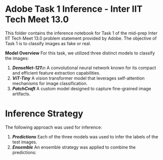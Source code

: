 # **Adobe Task 1 Inference - Inter IIT Tech Meet 13.0**
This folder contains the inference notebook for Task 1 of the mid-prep Inter IIT Tech Meet 13.0 problem statement provided by Adobe. The objective of Task 1 is to classify images as fake or real.

**Model Overview**
For this task, we utilized three distinct models to classify the images:
1. ***DenseNet-121***\n
   A convolutional neural network known for its compact and efficient feature extraction capabilities.
2. ***ViT-Tiny***
   A vision transformer model that leverages self-attention mechanisms for image classification.
3. ***PatchCraft***
   A custom model designed to capture fine-grained image artifacts.

# **Inference Strategy**
The following approach was used for inference:
1. ***Predictions***
   Each of the three models was used to infer the labels of the test images.
2. ***Ensemble***
   An ensemble strategy was applied to combine the predictions:
   
